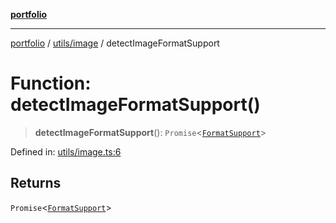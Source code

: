 [**portfolio**](../../../README.md)

***

[portfolio](../../../modules.md) / [utils/image](../README.md) / detectImageFormatSupport

# Function: detectImageFormatSupport()

> **detectImageFormatSupport**(): `Promise`\<[`FormatSupport`](../interfaces/FormatSupport.md)\>

Defined in: [utils/image.ts:6](https://github.com/tnorlund/Portfolio/blob/4dc1c3a42fe0571dec0b1939d49c87f0663eed15/portfolio/utils/image.ts#L6)

## Returns

`Promise`\<[`FormatSupport`](../interfaces/FormatSupport.md)\>

